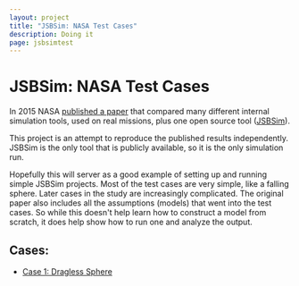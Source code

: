 ```yaml
---
layout: project
title: "JSBSim: NASA Test Cases"
description: Doing it
page: jsbsimtest
---
```


# JSBSim: NASA Test Cases

In 2015 NASA [published a paper][testcases] that compared many different internal simulation tools, used on real missions, plus one open source tool ([JSBSim][jsbsim]).

This project is an attempt to reproduce the published results independently. JSBSim is the only tool that is publicly available, so it is the only simulation run.

Hopefully this will server as a good example of setting up and running simple JSBSim projects. Most of the test cases are very simple, like a falling sphere. Later cases in the study are increasingly complicated. The original paper also includes all the assumptions (models) that went into the test cases. So while this doesn't help learn how to construct a model from scratch, it does help show how to run one and analyze the output.


## Cases:

 - [Case 1: Dragless Sphere](case-01)




[testcases]: http://nescacademy.nasa.gov/flightsim/ "Six degree-of-freedom (6-DOF) Flight Simulation Check-cases"
[jsbsim]: http://jsbsim.sourceforge.net/  "JSBSim Flight Dynamics Model software library"
